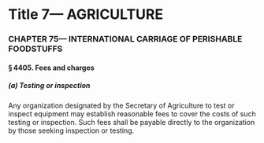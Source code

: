 
# Title 7— AGRICULTURE
### CHAPTER 75— INTERNATIONAL CARRIAGE OF PERISHABLE FOODSTUFFS
#### § 4405. Fees and charges
##### (a) Testing or inspection

Any organization designated by the Secretary of Agriculture to test or inspect equipment may establish reasonable fees to cover the costs of such testing or inspection. Such fees shall be payable directly to the organization by those seeking inspection or testing.
